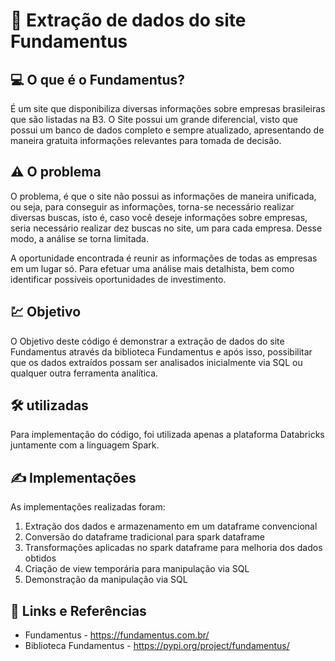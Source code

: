 # 📄 Extração de dados do site Fundamentus

## 💻 O que é o Fundamentus? 

É um site que disponibiliza diversas informações sobre empresas brasileiras que são listadas na B3. O Site possui um grande diferencial, visto que possui um banco de dados completo e sempre atualizado, apresentando de maneira gratuita informações relevantes para tomada de decisão. 

## ⚠️ O problema

O problema, é que o site não possui as informações de maneira unificada, ou seja, para conseguir as informações, torna-se necessário realizar diversas buscas, isto é, caso você deseje informações sobre empresas, seria necessário realizar dez buscas no site, um para cada empresa. Desse modo, a análise se torna limitada. 

A oportunidade encontrada é reunir as informações de todas as empresas em um lugar só. Para efetuar uma análise mais detalhista, bem como identificar possíveis oportunidades de investimento.

## 💹 Objetivo

O Objetivo deste código é demonstrar a extração de dados do site Fundamentus através da biblioteca Fundamentus e após isso, possibilitar que os dados extraídos possam ser analisados inicialmente via SQL ou qualquer outra ferramenta analítica. 

## 🛠️ utilizadas

Para implementação do código, foi utilizada apenas a plataforma Databricks juntamente com a linguagem Spark. 

## ✍️ Implementações

As implementações realizadas foram: 

1) Extração dos dados e armazenamento em um dataframe convencional
2) Conversão do dataframe tradicional para spark dataframe
3) Transformações aplicadas no spark dataframe para melhoria dos dados obtidos
4) Criação de view temporária para manipulação via SQL
5) Demonstração da manipulação via SQL

## 📑	Links e Referências

- Fundamentus - https://fundamentus.com.br/
- Biblioteca Fundamentus - https://pypi.org/project/fundamentus/





